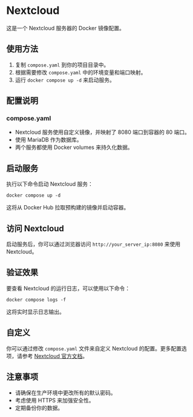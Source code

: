 # Nextcloud

这是一个 Nextcloud 服务器的 Docker 镜像配置。

## 使用方法

1. 复制 `compose.yaml` 到你的项目目录中。
2. 根据需要修改 `compose.yaml` 中的环境变量和端口映射。
3. 运行 `docker compose up -d` 来启动服务。

## 配置说明

### compose.yaml

- Nextcloud 服务使用自定义镜像，并映射了 8080 端口到容器的 80 端口。
- 使用 MariaDB 作为数据库。
- 两个服务都使用 Docker volumes 来持久化数据。

## 启动服务

执行以下命令启动 Nextcloud 服务：

```
docker compose up -d
```

这将从 Docker Hub 拉取预构建的镜像并启动容器。

## 访问 Nextcloud

启动服务后，你可以通过浏览器访问 `http://your_server_ip:8080` 来使用 Nextcloud。

## 验证效果

要查看 Nextcloud 的运行日志，可以使用以下命令：

```
docker compose logs -f
```

这将实时显示日志输出。

## 自定义

你可以通过修改 `compose.yaml` 文件来自定义 Nextcloud 的配置。更多配置选项，请参考 [Nextcloud 官方文档](https://docs.nextcloud.com/server/latest/admin_manual/installation/docker.html)。

## 注意事项

- 请确保在生产环境中更改所有的默认密码。
- 考虑使用 HTTPS 来加强安全性。
- 定期备份你的数据。
